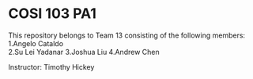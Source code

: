 # COSI 103 PA1
This repository belongs to Team 13 consisting of the following members:
1.Angelo Cataldo  
2.Su Lei Yadanar
3.Joshua Liu
4.Andrew Chen

Instructor: Timothy Hickey


